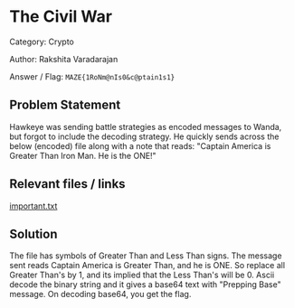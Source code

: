 # **The Civil War**

Category: Crypto

Author: Rakshita Varadarajan

Answer / Flag: `MAZE{1RoNm@nIs0&c@ptain1s1}`

## Problem Statement

Hawkeye was sending battle strategies as encoded messages to Wanda, but forgot to include the decoding strategy. He quickly sends across the below (encoded) file along with a note that reads: "Captain America is Greater Than Iron Man. He is the ONE!" 

## Relevant files / links

[important.txt](https://drive.google.com/file/d/1pPi_EO8ud0qRMGACb9-Im4BdNE4_tzMF/view?usp=sharing)

## Solution

The file has symbols of Greater Than and Less Than signs. The message sent reads Captain America is Greater Than, and he is ONE. So replace all Greater Than's by 1, and its implied that the Less Than's will be 0. Ascii decode the binary string and it gives a base64 text with "Prepping Base" message. On decoding base64, you get the flag.
